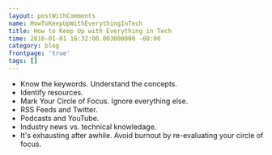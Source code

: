 ```yaml
---
layout: postWithComments
name: HowToKeepUpWithEverythingInTech
title: How to Keep Up with Everything in Tech
time: 2016-01-01 16:32:00.003000000 -08:00
category: blog
frontpage: 'true'
tags: []
---
```


- Know the keywords. Understand the concepts.
- Identify resources.
- Mark Your Circle of Focus. Ignore everything else.
- RSS Feeds and Twitter.
- Podcasts and YouTube.
- Industry news vs. technical knowledage.
- It's exhausting after awhile. Avoid burnout by re-evaluating your circle of focus.
